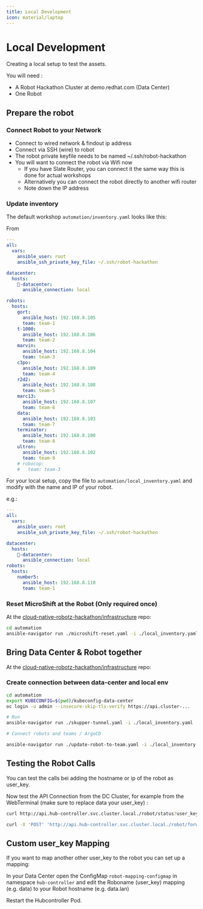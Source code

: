 ```yaml
---
title: Local Development
icon: material/laptop
---
```


# Local Development

Creating a local setup to test the assets.

You will need :

 * A Robot Hackathon Cluster at demo.redhat.com (Data Center)
 * One Robot

## Prepare the robot

### Connect Robot to your Network

* Connect to wired network & findout ip address
* Connect via SSH (wire) to robot
* The robot private keyfile needs to be named ~/.ssh/robot-hackathon
* You will want to connect the robot via Wifi now
  * If you have Slate Router, you can connect it the same way this is done for actual workshops
  * Alternatively you can connect the robot directly to another wifi router
  * Note down the IP address

### Update inventory

The default workshop `automation/inventory.yaml` looks like this:

From
```yaml
---
all:
  vars:
    ansible_user: root
    ansible_ssh_private_key_file: ~/.ssh/robot-hackathon

datacenter:
  hosts:
    🏢-datacenter:
      ansible_connection: local

robots:
  hosts:
    gort:
      ansible_host: 192.168.8.105
      team: team-1
    t-1000:
      ansible_host: 192.168.8.106
      team: team-2
    marvin:
      ansible_host: 192.168.8.104
      team: team-3
    c3po:
      ansible_host: 192.168.8.109
      team: team-4
    r2d2:
      ansible_host: 192.168.8.108
      team: team-5
    marc13:
      ansible_host: 192.168.8.107
      team: team-6
    data:
      ansible_host: 192.168.8.103
      team: team-7
    terminator:
      ansible_host: 192.168.8.100
      team: team-8
    ultron:
      ansible_host: 192.168.8.102
      team: team-9
    # robocop:
    #   team: team-3

```

For your local setup, copy the file to `automation/local_inventory.yaml` and modify with the name and IP of your robot.

e.g.:

```yaml
---
all:
  vars:
    ansible_user: root
    ansible_ssh_private_key_file: ~/.ssh/robot-hackathon

datacenter:
  hosts:
    🏢-datacenter:
      ansible_connection: local
robots:
  hosts:
    number5:
      ansible_host: 192.168.8.110
      team: team-1
```

### Reset MicroShift at the Robot (Only required once)

At the [cloud-native-robotz-hackathon/infrastructure](https://github.com/cloud-native-robotz-hackathon/infrastructure) repo:

```bash
cd automation
ansible-navigator run ./microshift-reset.yaml -i ./local_inventory.yaml
```

## Bring Data Center & Robot together

At the [cloud-native-robotz-hackathon/infrastructure](https://github.com/cloud-native-robotz-hackathon/infrastructure) repo:

### Create connection between data-center and local env

```bash
cd automation
export KUBECONFIG=$(pwd)/kubeconfig-data-center
oc login -u admin --insecure-skip-tls-verify https://api.cluster-...

# Run
ansible-navigator run ./skupper-tunnel.yaml -i ./local_inventory.yaml

# Connect robots and teams / ArgoCD

ansible-navigator run ./update-robot-to-team.yaml -i ./local_inventory.yaml
```

## Testing the Robot Calls

You can test the calls bei adding the hostname or ip of the robot as user_key.

Now test the API Connection from the DC Cluster, for example from the WebTerminal (make sure to replace data your user_key) :

```bash
curl http://api.hub-controller.svc.cluster.local./robot/status?user_key=your-robot

curl -X 'POST' 'http://api.hub-controller.svc.cluster.local./robot/forward/1' -H 'accept: text/html' -H 'Content-Type: application/x-www-form-urlencoded' -d 'user_key=your-robot'
```

## Custom user_key Mapping

If you want to map another other user_key to the robot you can set up a mapping:

In your Data Center open the ConfigMap `robot-mapping-configmap` in namespace `hub-controller` and edit the Roboname (user_key) mapping (e.g. data) to your Robot hostname (e.g. data.lan)

Restart the Hubcontroller Pod.


